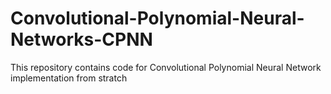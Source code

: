 # Convolutional-Polynomial-Neural-Networks-CPNN
This repository contains code for Convolutional Polynomial Neural Network implementation from stratch
